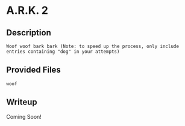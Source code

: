 # A.R.K. 2

## Description
```
Woof woof bark bark (Note: to speed up the process, only include entries containing "dog" in your attempts)
```

## Provided Files
`woof`

## Writeup

Coming Soon!